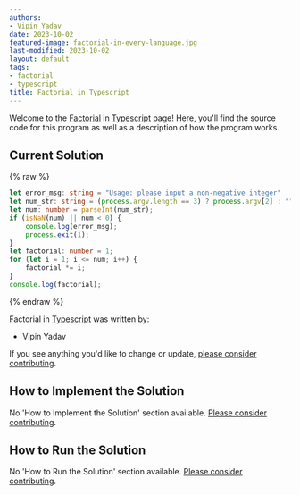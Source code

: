 ```yaml
---
authors:
- Vipin Yadav
date: 2023-10-02
featured-image: factorial-in-every-language.jpg
last-modified: 2023-10-02
layout: default
tags:
- factorial
- typescript
title: Factorial in Typescript
---
```


Welcome to the [Factorial](https://sampleprograms.io/projects/factorial) in [Typescript](https://sampleprograms.io/languages/typescript) page! Here, you'll find the source code for this program as well as a description of how the program works.

## Current Solution

{% raw %}

```typescript
let error_msg: string = "Usage: please input a non-negative integer"
let num_str: string = (process.argv.length == 3) ? process.argv[2] : ""
let num: number = parseInt(num_str);
if (isNaN(num) || num < 0) {
    console.log(error_msg);
    process.exit(1);
}
let factorial: number = 1;
for (let i = 1; i <= num; i++) {
    factorial *= i;
}
console.log(factorial);

```

{% endraw %}

Factorial in [Typescript](https://sampleprograms.io/languages/typescript) was written by:

- Vipin Yadav

If you see anything you'd like to change or update, [please consider contributing](https://github.com/TheRenegadeCoder/sample-programs).

## How to Implement the Solution

No 'How to Implement the Solution' section available. [Please consider contributing](https://github.com/TheRenegadeCoder/sample-programs-website).

## How to Run the Solution

No 'How to Run the Solution' section available. [Please consider contributing](https://github.com/TheRenegadeCoder/sample-programs-website).